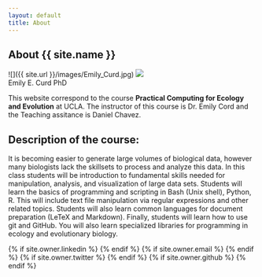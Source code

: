 ```yaml
---
layout: default
title: About
---
```

## About {{ site.name }}

![]({{ site.url }}/images/Emily_Curd.jpg)
<img class="user-avatar" src="{{ /images/Emily_Curd.jpg }}">  
Emily E. Curd PhD

This website correspond to the course **Practical Computing for Ecology and Evolution** at UCLA. The instructor of this course is Dr. Emily Cord and the Teaching assitance is Daniel Chavez.  

## Description of the course:
It is becoming easier to generate large volumes of biological data, however many biologists lack the skillsets to process and analyze this data.  In this class students will be introduction to fundamental skills needed for manipulation, analysis, and visualization of large data sets. Students will learn the basics of programming and scripting in Bash (Unix shell), Python, R. This will include text file manipulation via regular expressions and other related topics. Students will also learn common languages for document preparation (LeTeX and Markdown). Finally, students will learn how to use git and GitHub. You will also learn specialized libraries for programming in ecology and evolutionary biology.

<div class="pagination">
  {% if site.owner.linkedin %}
    <a href="{{ site.owner.linkedin }}" class="social-media-icons"><i class="fa fa-2x fa-linkedin-square" aria-hidden="true"></i></a>
  {% endif %}
  {% if site.owner.email %}
    <a href="mailto:{{ site.owner.email }}" class="social-media-icons"><i class="fa fa-2x fa-envelope-square" aria-hidden="true"></i></a>
  {% endif %}
  {% if site.owner.twitter %}
    <a href="https://twitter.com/{{ site.owner.twitter }}" class="social-media-icons"><i class="fa fa-2x fa-twitter-square" aria-hidden="true"></i></a>
  {% endif %}
  {% if site.owner.github %}
    <a href="{{ site.owner.github }}" class="social-media-icons"><i class="fa fa-2x fa-github-square" aria-hidden="true"></i></a>
  {% endif %}
</div>
